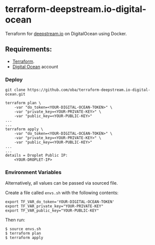 # terraform-deepstream.io-digital-ocean

Terraform for [deepstream.io](https://deepstream.io/) on DigitalOcean using Docker.

## Requirements:

* [Terraform](https://www.terraform.io/).
* [Digital Ocean](https://www.digitalocean.com/) account

### Deploy

    git clone https://github.com/oba/terraform-deepstream.io-digital-ocean.git

    terraform plan \
        -var "do_token=<YOUR-DIGITAL-OCEAN-TOKEN>" \
        -var "private_key=<YOUR-PRIVATE-KEY>" \
        -var "public_key=<YOUR-PUBLIC-KEY>"
    ...
    ...
    terraform apply \
        -var "do_token=<YOUR-DIGITAL-OCEAN-TOKEN>" \
        -var "private_key=<YOUR-PRIVATE-KEY>" \
        -var "public_key=<YOUR-PUBLIC-KEY>"
    ...
    ...
    details = Droplet Public IP:
        <YOUR-DROPLET-IP>

### Environment Variables

Alternatively, all values can be passed via sourced file.

Create a file called `envs.sh` with the following contents:

    export TF_VAR_do_token='YOUR-DIGITAL-OCEAN-TOKEN'
    export TF_VAR_private_key="YOUR-PRIVATE-KEY"
    export TF_VAR_public_key="YOUR-PUBLIC-KEY"

Then run:

    $ source envs.sh
    $ terraform plan
    $ terraform apply